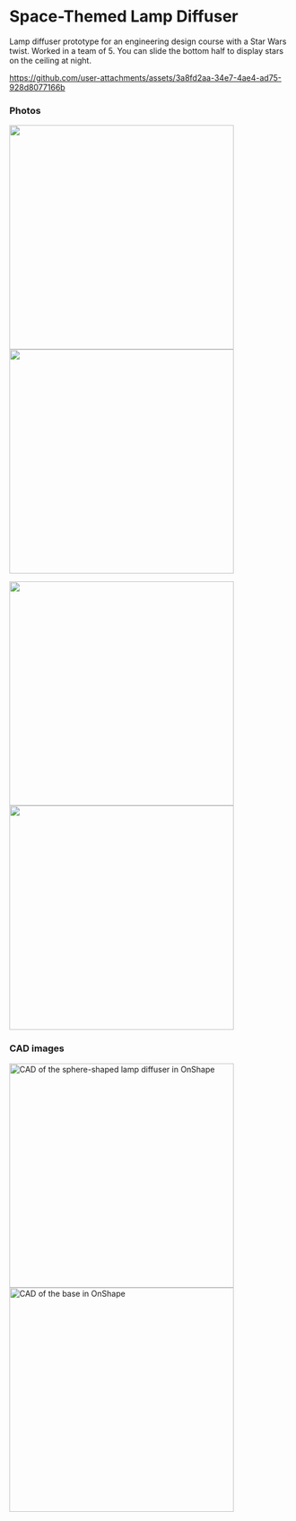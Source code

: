 # Space-Themed Lamp Diffuser
Lamp diffuser prototype for an engineering design course with a Star Wars twist. Worked in a team of 5. You can slide the bottom half to display stars on the ceiling at night.

https://github.com/user-attachments/assets/3a8fd2aa-34e7-4ae4-ad75-928d8077166b

### Photos
<p float="left">
  <img src="https://github.com/user-attachments/assets/1a94a4c9-51a2-4b70-9a20-82a423b8bef3" width="400" />
  <img src="https://github.com/user-attachments/assets/ff966439-1d73-4654-8630-b17b4d8fa4c2" width="400" /> 
</p>
<p float="left">
  <img src="https://github.com/user-attachments/assets/88cd2063-4b46-454f-807e-99a1945669ac" width="400" /> 
  <img src="https://github.com/user-attachments/assets/b57810fc-4e30-47be-9592-0b34491ae5a2" width="400" />
</p>

### CAD images
<p float="left">
  <img width="400" alt="CAD of the sphere-shaped lamp diffuser in OnShape" src="https://github.com/user-attachments/assets/7cbf58db-3aa0-48e3-9f28-3b9a610405a9" />
  <img width="400" alt="CAD of the base in OnShape" src="https://github.com/user-attachments/assets/fdf4b6d1-dfd8-4e69-910b-6f74cb5cba4d" />
</p>
